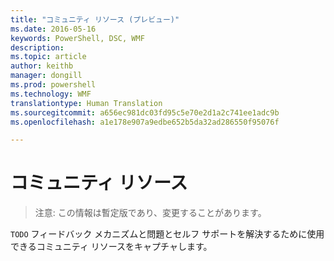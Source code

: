 ```yaml
---
title: "コミュニティ リソース (プレビュー)"
ms.date: 2016-05-16
keywords: PowerShell, DSC, WMF
description: 
ms.topic: article
author: keithb
manager: dongill
ms.prod: powershell
ms.technology: WMF
translationtype: Human Translation
ms.sourcegitcommit: a656ec981dc03fd95c5e70e2d1a2c741ee1adc9b
ms.openlocfilehash: a1e178e907a9edbe652b5da32ad286550f95076f

---
```


# コミュニティ リソース #
> 注意: この情報は暫定版であり、変更することがあります。


`TODO` フィードバック メカニズムと問題とセルフ サポートを解決するために使用できるコミュニティ リソースをキャプチャします。



<!--HONumber=Oct16_HO1-->


